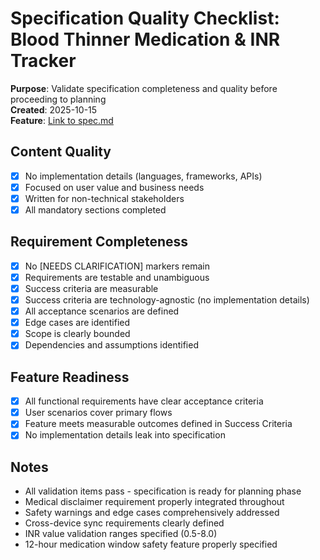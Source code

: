# Specification Quality Checklist: Blood Thinner Medication & INR Tracker

**Purpose**: Validate specification completeness and quality before proceeding to planning  
**Created**: 2025-10-15  
**Feature**: [Link to spec.md](../spec.md)

## Content Quality

- [X] No implementation details (languages, frameworks, APIs)
- [X] Focused on user value and business needs  
- [X] Written for non-technical stakeholders
- [X] All mandatory sections completed

## Requirement Completeness

- [X] No [NEEDS CLARIFICATION] markers remain
- [X] Requirements are testable and unambiguous
- [X] Success criteria are measurable
- [X] Success criteria are technology-agnostic (no implementation details)
- [X] All acceptance scenarios are defined
- [X] Edge cases are identified
- [X] Scope is clearly bounded
- [X] Dependencies and assumptions identified

## Feature Readiness

- [X] All functional requirements have clear acceptance criteria
- [X] User scenarios cover primary flows
- [X] Feature meets measurable outcomes defined in Success Criteria
- [X] No implementation details leak into specification

## Notes

- All validation items pass - specification is ready for planning phase
- Medical disclaimer requirement properly integrated throughout
- Safety warnings and edge cases comprehensively addressed
- Cross-device sync requirements clearly defined
- INR value validation ranges specified (0.5-8.0)
- 12-hour medication window safety feature properly specified
